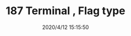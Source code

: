 ﻿---
layout: post 
title: 187 Terminal , Flag type
tags: FA 187
categories: wire-cable
overview: 187
part_number: STO-41-187N
thumb_img: static/202006/316-thumb-20200630083504.jpg
small_img: static/202006/316-20200630083504.jpg
date: 2020/4/12 15:15:50
---



